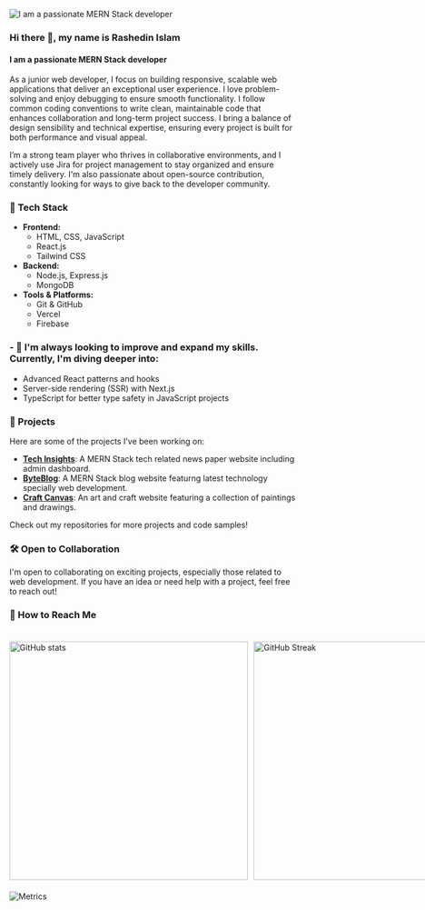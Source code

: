 ![I am a passionate MERN Stack developer](https://i.ibb.co/8mKb1Qm/Brown-Wood-Minimalist-Profile-Linked-In-Banner.png)


### Hi there 👋, my name is Rashedin Islam
#### I am a passionate MERN Stack developer


As a junior web developer, I focus on building responsive, scalable web applications that deliver an exceptional user experience. I love problem-solving and enjoy debugging to ensure smooth functionality. I follow common coding conventions to write clean, maintainable code that enhances collaboration and long-term project success. I bring a balance of design sensibility and technical expertise, ensuring every project is built for both performance and visual appeal.

I’m a strong team player who thrives in collaborative environments, and I actively use Jira for project management to stay organized and ensure timely delivery. I'm also passionate about open-source contribution, constantly looking for ways to give back to the developer community.

### 🔧 Tech Stack

- **Frontend:**
  - HTML, CSS, JavaScript
  - React.js
  - Tailwind CSS
- **Backend:**
  - Node.js, Express.js
  - MongoDB
- **Tools & Platforms:**
  - Git & GitHub
  - Vercel
  - Firebase

### - 🔭  I'm always looking to improve and expand my skills. Currently, I'm diving deeper into:

- Advanced React patterns and hooks
- Server-side rendering (SSR) with Next.js
- TypeScript for better type safety in JavaScript projects

### 🚀 Projects

Here are some of the projects I've been working on:


- **[Tech Insights](https://tech-insights-d2159.web.app)**: A MERN Stack tech related news paper  website including admin dashboard.
- **[ByteBlog](https://byteblog-da679.web.app)**: A MERN Stack blog website featurng latest technology specially web development.
- **[Craft Canvas](https://a10-assignment-project.web.app)**: An art and craft website featuring a collection of paintings and drawings.

Check out my repositories for more projects and code samples!

### 🛠️ Open to Collaboration

I'm open to collaborating on exciting projects, especially those related to web development. If you have an idea or need help with a project, feel free to reach out!

### 🤝 How to Reach Me

<link rel="stylesheet" href="https://cdnjs.cloudflare.com/ajax/libs/font-awesome/6.0.0-beta3/css/all.min.css">
<div style="background-color: white; display: flex; justify-content: center; margin-bottom: 20px;">
  <a href="https://github.com/Rashedin-063" style="margin: 0 10px;">
    <i class="fab fa-github" style="font-size: 40px; color: black;"></i>
  </a>
  <a href="https://dev.to/rashedin063" style="margin: 0 10px;">
    <i class="fab fa-dev" style="font-size: 40px; color: black;"></i>
  </a>
  <a href="https://www.linkedin.com/in/rashedin-islam-web-developer/" style="margin: 0 10px;">
    <i class="fab fa-linkedin" style="font-size: 40px; color: black;"></i>
  </a>
  <a href="https://www.facebook.com/profile.php?id=100077363720344" style="margin: 0 10px;">
    <i class="fab fa-facebook" style="font-size: 40px; color: black;"></i>
  </a>
  <a href="mailto:rashedinislam.06@gmail.com" style="margin: 0 10px;">
    <i class="fas fa-envelope" style="font-size: 40px; color: black;"></i>
  </a>
</div>



<div style="display: flex; justify-content: space-between; margin-bottom: 20px">
    <img src="https://github-readme-stats.vercel.app/api?username=Rashedin-063&show_icons=true&theme=merko&count_private=true" alt="GitHub stats" style="width: 420px;">
    <a href="https://git.io/streak-stats" style="margin-left: 10px;">
        <img src="https://streak-stats.demolab.com?user=Rashedin-063&theme=merko&exclude_days=Fri%2CSat&card_height=207" alt="GitHub Streak" style="width: 420px;">
    </a>
</div>

![Metrics](https://metrics.lecoq.io/Rashedin-063?template=classic&base=header%2C%20activity%2C%20community%2C%20repositories%2C%20metadata&base.indepth=false&base.hireable=false&base.skip=false&config.timezone=Asia%2FDhaka&config.display=large)




